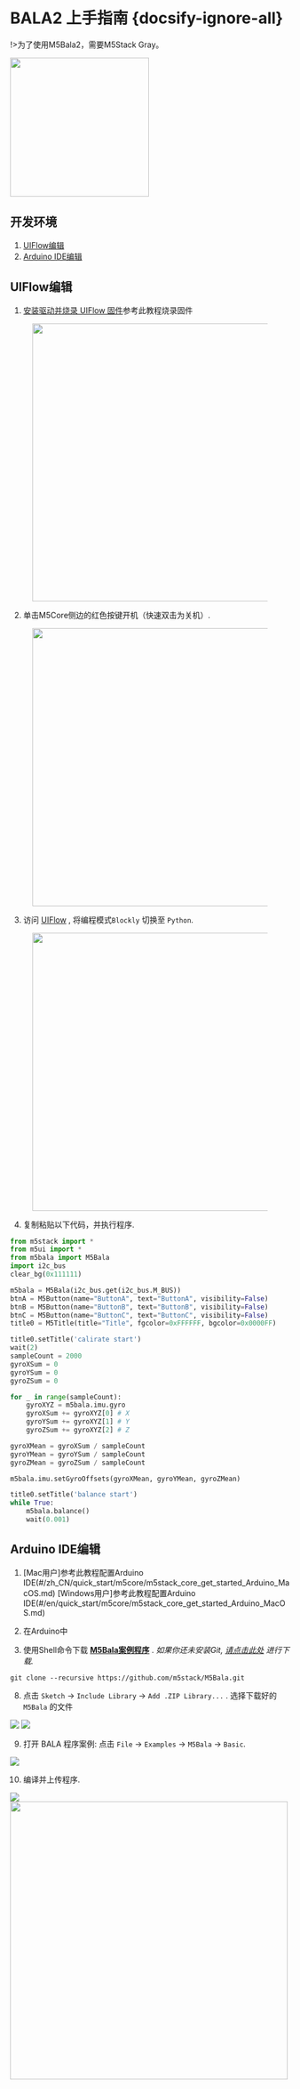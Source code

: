 # BALA2 上手指南 {docsify-ignore-all}

!>为了使用M5Bala2，需要M5Stack Gray。

<img src="assets/img/product_pics/app/bala_4.webp" width="250" height="250">

## 开发环境

1. [UIFlow编辑](#UIFlow编辑)
2. [Arduino IDE编辑](#Arduino-IDE编辑)

## UIFlow编辑

1. [安装驱动并烧录 UIFlow 固件](https://docs.m5stack.com/#/en/quick_start/m5core/m5stack_core_get_started_MicroPython)参考此教程烧录固件

<figure>
    <img src="assets/img/getting_started_pics/m5bala/bala_quick_start_pogopin.webp" width="500">
</figure>

2. 单击M5Core侧边的红色按键开机（快速双击为关机）.

<figure>
    <img src="assets/img/getting_started_pics/m5bala/bala_quick_start_power_switch.webp" width="500">
</figure>

3. 访问 [UIFlow](http://flow.m5stack.com/) , 将编程模式`Blockly` 切换至 `Python`.

<figure>
    <img src="assets/img/getting_started_pics/m5bala/bala_quick_start_uiflow_01.webp" width="500">
</figure>

4. 复制粘贴以下代码，并执行程序.

```python
from m5stack import *
from m5ui import *
from m5bala import M5Bala
import i2c_bus
clear_bg(0x111111)

m5bala = M5Bala(i2c_bus.get(i2c_bus.M_BUS))
btnA = M5Button(name="ButtonA", text="ButtonA", visibility=False)
btnB = M5Button(name="ButtonB", text="ButtonB", visibility=False)
btnC = M5Button(name="ButtonC", text="ButtonC", visibility=False)
title0 = M5Title(title="Title", fgcolor=0xFFFFFF, bgcolor=0x0000FF)

title0.setTitle('calirate start')
wait(2)
sampleCount = 2000
gyroXSum = 0
gyroYSum = 0
gyroZSum = 0

for _ in range(sampleCount):
    gyroXYZ = m5bala.imu.gyro
    gyroXSum += gyroXYZ[0] # X
    gyroYSum += gyroXYZ[1] # Y
    gyroZSum += gyroXYZ[2] # Z

gyroXMean = gyroXSum / sampleCount
gyroYMean = gyroYSum / sampleCount
gyroZMean = gyroZSum / sampleCount

m5bala.imu.setGyroOffsets(gyroXMean, gyroYMean, gyroZMean)

title0.setTitle('balance start')
while True:
    m5bala.balance()
    wait(0.001)
```

## Arduino IDE编辑

1. [Mac用户]参考此教程配置Arduino IDE(#/zh_CN/quick_start/m5core/m5stack_core_get_started_Arduino_MacOS.md)
   [Windows用户]参考此教程配置Arduino IDE(#/en/quick_start/m5core/m5stack_core_get_started_Arduino_MacOS.md)

2. 在Arduino中

7. 使用Shell命令下载 **[M5Bala案例程序](https://github.com/m5stack/M5Bala.git)** . *如果你还未安装Git, [请点击此处](https://git-scm.com/download/win) 进行下载.*

```shell
git clone --recursive https://github.com/m5stack/M5Bala.git
```

8. 点击 `Sketch` -> `Include Library` -> `Add .ZIP Library...` . 选择下载好的 `M5Bala` 的文件

<img src="assets/img/getting_started_pics/m5bala/bala_quick_start_14.webp">

<img src="assets/img/getting_started_pics/m5bala/bala_quick_start_15.webp">

9. 打开 BALA 程序案例: 点击 `File` -> `Examples` -> `M5Bala` -> `Basic`.

<img src="assets/img/getting_started_pics/m5bala/bala_quick_start_16.webp">

10. 编译并上传程序.

<img src="assets/img/getting_started_pics/m5bala/bala_quick_start_23.webp">

<img src="assets/img/product_pics/app/bala_3.webp" width="500" height="500">